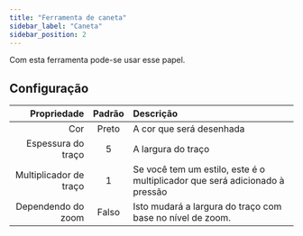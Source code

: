 ```yaml
---
title: "Ferramenta de caneta"
sidebar_label: "Caneta"
sidebar_position: 2
---
```



Com esta ferramenta pode-se usar esse papel.

## Configuração

|            Propriedade | Padrão | Descrição                                                                   |
| ----------------------:|:------:|:--------------------------------------------------------------------------- |
|                    Cor | Preto  | A cor que será desenhada                                                    |
|     Espessura do traço |   5    | A largura do traço                                                          |
| Multiplicador de traço |   1    | Se você tem um estilo, este é o multiplicador que será adicionado à pressão |
|     Dependendo do zoom | Falso  | Isto mudará a largura do traço com base no nível de zoom.                   |
